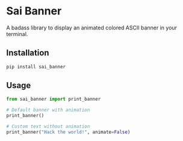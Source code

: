 # Sai Banner
A badass library to display an animated colored ASCII banner in your terminal.

## Installation
```bash
pip install sai_banner
```

## Usage
```python
from sai_banner import print_banner

# Default banner with animation
print_banner()

# Custom text without animation
print_banner("Hack the world!", animate=False)
``` 
